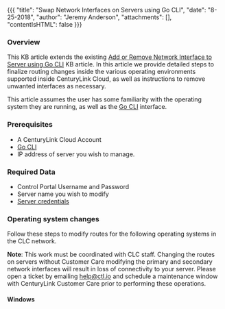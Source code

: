 {{{
  "title": "Swap Network Interfaces on Servers using Go CLI",
  "date": "8-25-2018",
  "author": "Jeremy Anderson",
  "attachments": [],
  "contentIsHTML": false
}}}

### Overview
This KB article extends the existing [Add or Remove Network Interface to Server using Go CLI](//www.ctl.io/knowledge-base/network/add-or-remove-network-interface-to-server-using-go-cli/) KB article.  In this article we provide detailed steps to finalize routing changes inside the various operating environments supported inside CenturyLink Cloud, as well as instructions to remove unwanted interfaces as necessary.

This article assumes the user has some familiarity with the operating system they are running, as well as the [Go CLI](//github.com/CenturyLinkCloud/clc-go-cli) interface.

### Prerequisites
* A CenturyLink Cloud Account
* [Go CLI](//github.com/CenturyLinkCloud/clc-go-cli)
* IP address of server you wish to manage.

### Required Data
* Control Portal Username and Password
* Server name you wish to modify
* [Server credentials](//www.ctl.io/knowledge-base/servers/how-to-retrieve-rootadministrator-password/)

### Operating system changes

Follow these steps to modify routes for the following operating systems in the CLC network.

**Note**:  This work must be coordinated with CLC staff.  Changing the routes on servers without Customer Care modifying the primary and secondary network interfaces will result in loss of connectivity to your server.  Please open a ticket by emailing help@ctl.io and schedule a maintenance window with CenturyLink Customer Care prior to performing these operations.

#### Windows

